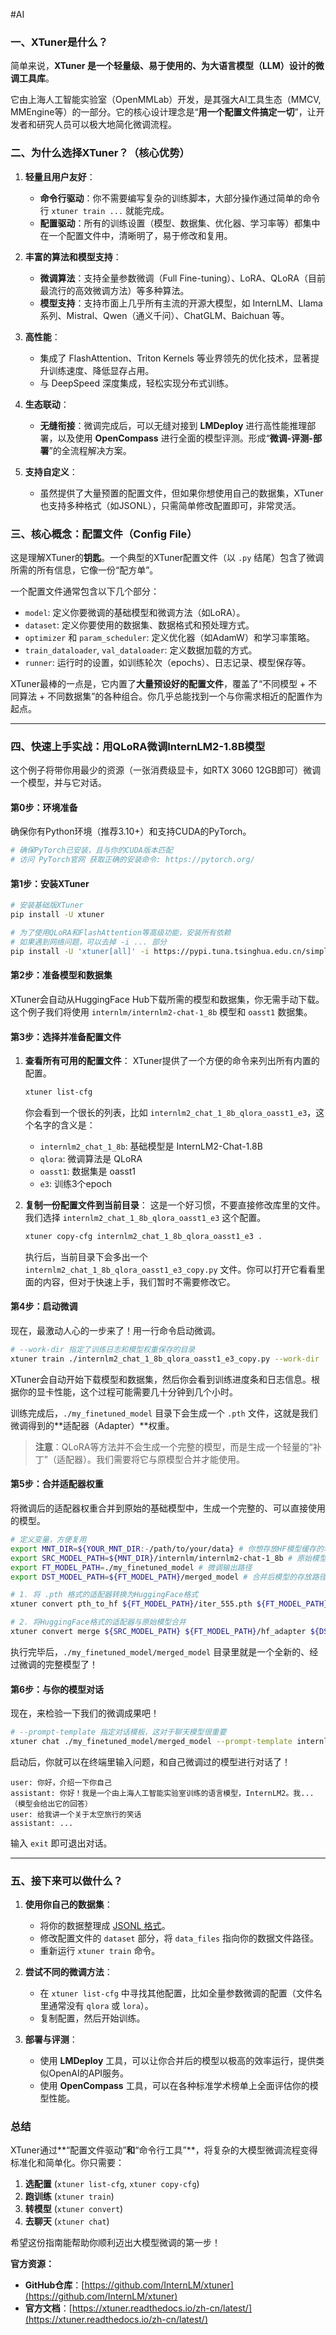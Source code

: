 #AI  

### 一、XTuner是什么？

简单来说，**XTuner 是一个轻量级、易于使用的、为大语言模型（LLM）设计的微调工具库**。

它由上海人工智能实验室（OpenMMLab）开发，是其强大AI工具生态（MMCV, MMEngine等）的一部分。它的核心设计理念是“**用一个配置文件搞定一切**”，让开发者和研究人员可以极大地简化微调流程。


### 二、为什么选择XTuner？（核心优势）

1.  **轻量且用户友好**：
    *   **命令行驱动**：你不需要编写复杂的训练脚本，大部分操作通过简单的命令行 `xtuner train ...` 就能完成。
    *   **配置驱动**：所有的训练设置（模型、数据集、优化器、学习率等）都集中在一个配置文件中，清晰明了，易于修改和复用。

2.  **丰富的算法和模型支持**：
    *   **微调算法**：支持全量参数微调（Full Fine-tuning）、LoRA、QLoRA（目前最流行的高效微调方法）等多种算法。
    *   **模型支持**：支持市面上几乎所有主流的开源大模型，如 InternLM、Llama 系列、Mistral、Qwen（通义千问）、ChatGLM、Baichuan 等。

3.  **高性能**：
    *   集成了 FlashAttention、Triton Kernels 等业界领先的优化技术，显著提升训练速度、降低显存占用。
    *   与 DeepSpeed 深度集成，轻松实现分布式训练。

4.  **生态联动**：
    *   **无缝衔接**：微调完成后，可以无缝对接到 **LMDeploy** 进行高性能推理部署，以及使用 **OpenCompass** 进行全面的模型评测。形成“**微调-评测-部署**”的全流程解决方案。

5.  **支持自定义**：
    *   虽然提供了大量预置的配置文件，但如果你想使用自己的数据集，XTuner 也支持多种格式（如JSONL），只需简单修改配置即可，非常灵活。

### 三、核心概念：配置文件（Config File）

这是理解XTuner的**钥匙**。一个典型的XTuner配置文件（以 `.py` 结尾）包含了微调所需的所有信息，它像一份“配方单”。

一个配置文件通常包含以下几个部分：

*   `model`: 定义你要微调的基础模型和微调方法（如LoRA）。
*   `dataset`: 定义你要使用的数据集、数据格式和预处理方式。
*   `optimizer` 和 `param_scheduler`: 定义优化器（如AdamW）和学习率策略。
*   `train_dataloader`, `val_dataloader`: 定义数据加载的方式。
*   `runner`: 运行时的设置，如训练轮次（epochs）、日志记录、模型保存等。

XTuner最棒的一点是，它内置了**大量预设好的配置文件**，覆盖了“不同模型 + 不同算法 + 不同数据集”的各种组合。你几乎总能找到一个与你需求相近的配置作为起点。

---

### 四、快速上手实战：用QLoRA微调InternLM2-1.8B模型

这个例子将带你用最少的资源（一张消费级显卡，如RTX 3060 12GB即可）微调一个模型，并与它对话。

#### 第0步：环境准备

确保你有Python环境（推荐3.10+）和支持CUDA的PyTorch。

```bash
# 确保PyTorch已安装，且与你的CUDA版本匹配
# 访问 PyTorch官网 获取正确的安装命令: https://pytorch.org/
```

#### 第1步：安装XTuner

```bash
# 安装基础版XTuner
pip install -U xtuner

# 为了使用QLoRA和FlashAttention等高级功能，安装所有依赖
# 如果遇到网络问题，可以去掉 -i ... 部分
pip install -U 'xtuner[all]' -i https://pypi.tuna.tsinghua.edu.cn/simple
```

#### 第2步：准备模型和数据集

XTuner会自动从HuggingFace Hub下载所需的模型和数据集，你无需手动下载。这个例子我们将使用 `internlm/internlm2-chat-1_8b` 模型和 `oasst1` 数据集。

#### 第3步：选择并准备配置文件

1.  **查看所有可用的配置文件**：
    XTuner提供了一个方便的命令来列出所有内置的配置。

    ```bash
    xtuner list-cfg
    ```
    你会看到一个很长的列表，比如 `internlm2_chat_1_8b_qlora_oasst1_e3`，这个名字的含义是：
    *   `internlm2_chat_1_8b`: 基础模型是 InternLM2-Chat-1.8B
    *   `qlora`: 微调算法是 QLoRA
    *   `oasst1`: 数据集是 oasst1
    *   `e3`: 训练3个epoch

2.  **复制一份配置文件到当前目录**：
    这是一个好习惯，不要直接修改库里的文件。我们选择 `internlm2_chat_1_8b_qlora_oasst1_e3` 这个配置。

    ```bash
    xtuner copy-cfg internlm2_chat_1_8b_qlora_oasst1_e3 .
    ```
    执行后，当前目录下会多出一个 `internlm2_chat_1_8b_qlora_oasst1_e3_copy.py` 文件。你可以打开它看看里面的内容，但对于快速上手，我们暂时不需要修改它。

#### 第4步：启动微调

现在，最激动人心的一步来了！用一行命令启动微调。

```bash
# --work-dir 指定了训练日志和模型权重保存的目录
xtuner train ./internlm2_chat_1_8b_qlora_oasst1_e3_copy.py --work-dir ./my_finetuned_model
```

XTuner会自动开始下载模型和数据集，然后你会看到训练进度条和日志信息。根据你的显卡性能，这个过程可能需要几十分钟到几个小时。

训练完成后，`./my_finetuned_model` 目录下会生成一个 `.pth` 文件，这就是我们微调得到的**适配器（Adapter）**权重。

> **注意**：QLoRA等方法并不会生成一个完整的模型，而是生成一个轻量的“补丁”（适配器）。我们需要将它与原模型合并才能使用。

#### 第5步：合并适配器权重

将微调后的适配器权重合并到原始的基础模型中，生成一个完整的、可以直接使用的模型。

```bash
# 定义变量，方便复用
export MNT_DIR=${YOUR_MNT_DIR:-/path/to/your/data} # 你想存放HF模型缓存的地方
export SRC_MODEL_PATH=${MNT_DIR}/internlm/internlm2-chat-1_8b # 原始模型路径
export FT_MODEL_PATH=./my_finetuned_model # 微调输出路径
export DST_MODEL_PATH=${FT_MODEL_PATH}/merged_model # 合并后模型的存放路径

# 1. 将 .pth 格式的适配器转换为HuggingFace格式
xtuner convert pth_to_hf ${FT_MODEL_PATH}/iter_555.pth ${FT_MODEL_PATH}/hf_adapter

# 2. 将HuggingFace格式的适配器与原始模型合并
xtuner convert merge ${SRC_MODEL_PATH} ${FT_MODEL_PATH}/hf_adapter ${DST_MODEL_PATH}
```

执行完毕后，`./my_finetuned_model/merged_model` 目录里就是一个全新的、经过微调的完整模型了！

#### 第6步：与你的模型对话

现在，来检验一下我们的微调成果吧！

```bash
# --prompt-template 指定对话模板，这对于聊天模型很重要
xtuner chat ./my_finetuned_model/merged_model --prompt-template internlm2_chat
```

启动后，你就可以在终端里输入问题，和自己微调过的模型进行对话了！

```
user: 你好，介绍一下你自己
assistant: 你好！我是一个由上海人工智能实验室训练的语言模型，InternLM2。我...（模型会给出它的回答）
user: 给我讲一个关于太空旅行的笑话
assistant: ...
```
输入 `exit` 即可退出对话。

---

### 五、接下来可以做什么？

1.  **使用你自己的数据集**：
    *   将你的数据整理成 [JSONL 格式](https://jsonlines.org/)。
    *   修改配置文件的 `dataset` 部分，将 `data_files` 指向你的数据文件路径。
    *   重新运行 `xtuner train` 命令。

2.  **尝试不同的微调方法**：
    *   在 `xtuner list-cfg` 中寻找其他配置，比如全量参数微调的配置（文件名里通常没有 `qlora` 或 `lora`）。
    *   复制配置，然后开始训练。

3.  **部署与评测**：
    *   使用 **LMDeploy** 工具，可以让你合并后的模型以极高的效率运行，提供类似OpenAI的API服务。
    *   使用 **OpenCompass** 工具，可以在各种标准学术榜单上全面评估你的模型性能。

### 总结

XTuner通过**“配置文件驱动”**和**“命令行工具”**，将复杂的大模型微调流程变得标准化和简单化。你只需要：
1.  **选配置** (`xtuner list-cfg`, `xtuner copy-cfg`)
2.  **跑训练** (`xtuner train`)
3.  **转模型** (`xtuner convert`)
4.  **去聊天** (`xtuner chat`)

希望这份指南能帮助你顺利迈出大模型微调的第一步！

**官方资源：**
*   **GitHub仓库**：[https://github.com/InternLM/xtuner](https://github.com/InternLM/xtuner)
*   **官方文档**：[https://xtuner.readthedocs.io/zh-cn/latest/](https://xtuner.readthedocs.io/zh-cn/latest/)